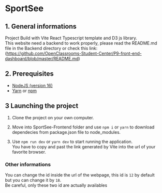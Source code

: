 # SportSee

## 1. General informations

Project Build with Vite React Typescript template and D3 js library. <br/>
This website need a backend to work properly, please read the README.md file in the Backend directory or check this link:(https://github.com/OpenClassrooms-Student-Center/P9-front-end-dashboard/blob/master/README.md)

## 2. Prerequisites

- [NodeJS (version 16)](https://nodejs.org/en/)
- [Yarn](https://yarnpkg.com/) or [npm](https://www.npmjs.com)

## 3 Launching the project

1. Clone the project on your own computer.

2. Move into SportSee-Frontend folder and use `npm i` or `yarn` to download dependecies from package.json file to node_modules.

3. Use `npm run dev` or `yarn dev` to start running the application. <br/>
 You have to copy and past the link generated by Vite into the url of your favorite browser.

### Other informations 
You can change the id inside the url of the webpage, this id is `12` by default but you can change it by `18`. <br />
Be careful, only these two id are actually availables




